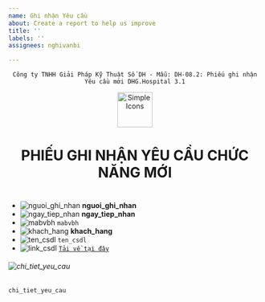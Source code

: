 ```yaml
---
name: Ghi nhận Yêu cầu
about: Create a report to help us improve
title: ''
labels: ''
assignees: nghivanbi

---
```


<div align="center">

`Công ty TNHH Giải Pháp Kỹ Thuật Số DH - Mẫu: DH-08.2: Phiếu ghi nhận Yêu cầu mới DHG.Hospital 3.1`

</div>

<div align="center">
  <img src="https://raw.githubusercontent.com/dh-hos/dhg.hospitalprinter/main/Deploy_Tools/Logo.ico" alt="Simple Icons" width=70>
  <h1>PHIẾU GHI NHẬN YÊU CẦU CHỨC NĂNG MỚI</h1>  
</div>

#

-  ![nguoi_ghi_nhan](https://img.shields.io/badge/Người%20ghi%20nhận-:-blue?style=plastic&logo=github) **nguoi_ghi_nhan**
-  ![ngay_tiep_nhan](https://img.shields.io/badge/Ngày%20chi%20nhận-:-blue?style=plastic&logo=github) **ngay_tiep_nhan**
-  ![mabvbh](https://img.shields.io/badge/Mã%20bệnh%20viện-:-blue?style=plastic&logo=github) `mabvbh`
-  ![khach_hang](https://img.shields.io/badge/Bệnh%20viện-:-blue?style=plastic&logo=github) **khach_hang**
-  ![ten_csdl](https://img.shields.io/badge/Tên%20cơ%20sở%20dữ%20liệu-:-blue?style=plastic&logo=github) `ten_csdl`
-  ![link_csdl](https://img.shields.io/badge/Tệp%20dữ%20liệu-:-blue?style=plastic&logo=github) [`Tải về tại đây`](link_csdl)

###### ![chi_tiet_yeu_cau](https://img.shields.io/badge/Chi%20tiết%20yêu%20cầu%20-:-blue?style=for-the-badge&logo=github)

```
chi_tiet_yeu_cau

```
